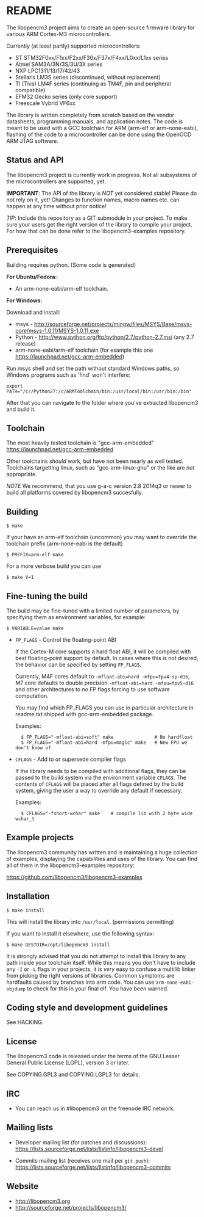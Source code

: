 README
======

The libopencm3 project aims to create an open-source firmware library for
various ARM Cortex-M3 microcontrollers.

Currently (at least partly) supported microcontrollers:

 - ST STM32F0xx/F1xx/F2xx/F30x/F37x/F4xx/L0xx/L1xx series
 - Atmel SAM3A/3N/3S/3U/3X series
 - NXP LPC1311/13/17/42/43
 - Stellaris LM3S series (discontinued, without replacement)
 - TI (Tiva) LM4F series (continuing as TM4F, pin and peripheral compatible)
 - EFM32 Gecko series (only core support)
 - Freescale Vybrid VF6xx

The library is written completely from scratch based on the vendor datasheets,
programming manuals, and application notes. The code is meant to be used
with a GCC toolchain for ARM (arm-elf or arm-none-eabi), flashing of the
code to a microcontroller can be done using the OpenOCD ARM JTAG software.


Status and API
--------------

The libopencm3 project is currently work in progress. Not all subsystems
of the microcontrollers are supported, yet.

**IMPORTANT**: The API of the library is _NOT_ yet considered stable! Please do
           not rely on it, yet! Changes to function names, macro names etc.
           can happen at any time without prior notice!

_TIP_: Include this repository as a GIT submodule in your project. To make sure
     your users get the right version of the library to compile your project.
     For how that can be done refer to the libopencm3-examples repository.

Prerequisites
-------------

Building requires python. (Some code is generated)

**For Ubuntu/Fedora:**

 - An arm-none-eabi/arm-elf toolchain.

**For Windows:**

 Download and install:

 - msys - http://sourceforge.net/projects/mingw/files/MSYS/Base/msys-core/msys-1.0.11/MSYS-1.0.11.exe
 - Python - http://www.python.org/ftp/python/2.7/python-2.7.msi (any 2.7 release)
 - arm-none-eabi/arm-elf toolchain (for example this one https://launchpad.net/gcc-arm-embedded)

Run msys shell and set the path without standard Windows paths, so Windows programs such as 'find' won't interfere:

    export PATH="/c//Python27:/c/ARMToolchain/bin:/usr/local/bin:/usr/bin:/bin"

After that you can navigate to the folder where you've extracted libopencm3 and build it.

Toolchain
---------

The most heavily tested toolchain is "gcc-arm-embedded"
https://launchpad.net/gcc-arm-embedded

Other toolchains _should_ work, but have not been nearly as well tested.
Toolchains targetting linux, such as "gcc-arm-linux-gnu" or the like are
_not_ appropriate.

_NOTE_ We recommend, that you use g-a-c version 2.8 2014q3 or newer
to build all platforms covered by libopencm3 succesfully.

Building
--------

    $ make

If your have an arm-elf toolchain (uncommon) you may want to override the
toolchain prefix (arm-none-eabi is the default)

    $ PREFIX=arm-elf make

For a more verbose build you can use

    $ make V=1

Fine-tuning the build
---------------------

The build may be fine-tuned with a limited number of parameters, by specifying
them as environment variables, for example:

    $ VARIABLE=value make

* `FP_FLAGS` - Control the floating-point ABI

   If the Cortex-M core supports a hard float ABI, it will be compiled with
   best floating-point support by default. In cases where this is not desired, the
   behavior can be specified by setting `FP_FLAGS`.
   
   Currently, M4F cores default to `-mfloat-abi=hard -mfpu=fpv4-sp-d16`,
   M7 core defaults to double precision `-mfloat-abi=hard -mfpu=fpv5-d16`
   and other architectures to no FP flags forcing to use software computation.
   
   You may find which FP_FLAGS you can use in particular architecture in readme.txt
   shipped with gcc-arm-embedded package.

   Examples:

        $ FP_FLAGS="-mfloat-abi=soft" make               # No hardfloat
        $ FP_FLAGS="-mfloat-abi=hard -mfpu=magic" make   # New FPU we don't know of

* `CFLAGS` - Add to or supersede compiler flags

   If the library needs to be compiled with additional flags, they can be
   passed to the build system via the environment variable `CFLAGS`. The
   contents of `CFLAGS` will be placed after all flags defined by the build
   system, giving the user a way to override any default if necessary.

   Examples:

        $ CFLAGS="-fshort-wchar" make    # compile lib with 2 byte wide wchar_t

Example projects
----------------

The libopencm3 community has written and is maintaining a huge collection of
examples, displaying the capabilities and uses of the library. You can find all
of them in the libopencm3-examples repository:

https://github.com/libopencm3/libopencm3-examples

Installation
------------

    $ make install

This will install the library into `/usr/local`. (permissions permitting)

If you want to install it elsewhere, use the following syntax:

    $ make DESTDIR=/opt/libopencm3 install

It is strongly advised that you do not attempt to install this library to any
path inside your toolchain itself.  While this means you don't have to include
any `-I` or `-L` flags in your projects, it is _very_ easy to confuse a multilib
linker from picking the right versions of libraries.  Common symptoms are
hardfaults caused by branches into arm code.  You can use `arm-none-eabi-objdump`
to check for this in your final elf.  You have been warned.


Coding style and development guidelines
---------------------------------------

See HACKING.


License
-------

The libopencm3 code is released under the terms of the GNU Lesser General
Public License (LGPL), version 3 or later.

See COPYING.GPL3 and COPYING.LGPL3 for details.

IRC
---

 * You can reach us in #libopencm3 on the freenode IRC network.

Mailing lists
-------------

 * Developer mailing list (for patches and discussions):
   https://lists.sourceforge.net/lists/listinfo/libopencm3-devel

 * Commits mailing list (receives one mail per `git push`):
   https://lists.sourceforge.net/lists/listinfo/libopencm3-commits


Website
-------

 * http://libopencm3.org
 * http://sourceforge.net/projects/libopencm3/


